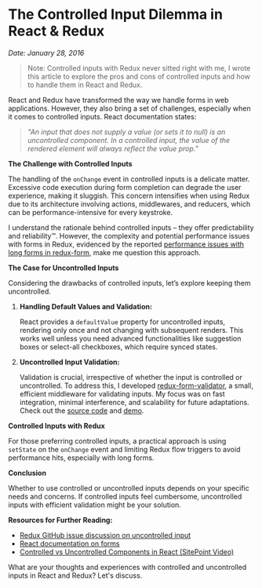 # The Controlled Input Dilemma in React & Redux
*Date: January 28, 2016*

> Note: Controlled inputs with Redux never sitted right with me, I wrote this article to explore the pros and cons of controlled inputs and how to handle them in React and Redux.

React and Redux have transformed the way we handle forms in web applications. However, they also bring a set of challenges, especially when it comes to controlled inputs. React documentation states:

> _"An input that does not supply a value (or sets it to null) is an uncontrolled component. In a controlled input, the value of the rendered element will always reflect the value prop."_

**The Challenge with Controlled Inputs**

The handling of the `onChange` event in controlled inputs is a delicate matter. Excessive code execution during form completion can degrade the user experience, making it sluggish. This concern intensifies when using Redux due to its architecture involving actions, middlewares, and reducers, which can be performance-intensive for every keystroke.

I understand the rationale behind controlled inputs – they offer predictability and reliability™. However, the complexity and potential performance issues with forms in Redux, evidenced by the reported [performance issues with long forms in redux-form](https://github.com/rackt/redux/issues/699), make me question this approach.

**The Case for Uncontrolled Inputs**

Considering the drawbacks of controlled inputs, let’s explore keeping them uncontrolled.

1. **Handling Default Values and Validation:**
   
   React provides a `defaultValue` property for uncontrolled inputs, rendering only once and not changing with subsequent renders. This works well unless you need advanced functionalities like suggestion boxes or select-all checkboxes, which require synced states.

2. **Uncontrolled Input Validation:**

   Validation is crucial, irrespective of whether the input is controlled or uncontrolled. To address this, I developed [redux-form-validator](https://github.com/posabsolute/redux-form-validator), a small, efficient middleware for validating inputs. My focus was on fast integration, minimal interference, and scalability for future adaptations. Check out the [source code](https://github.com/posabsolute/redux-form-validator) and [demo](http://posabsolute.github.io/redux-form-validator-example/#/home).

**Controlled Inputs with Redux**

For those preferring controlled inputs, a practical approach is using `setState` on the `onChange` event and limiting Redux flow triggers to avoid performance hits, especially with long forms.

**Conclusion**

Whether to use controlled or uncontrolled inputs depends on your specific needs and concerns. If controlled inputs feel cumbersome, uncontrolled inputs with efficient validation might be your solution.

**Resources for Further Reading:**

- [Redux GitHub issue discussion on uncontrolled input](https://github.com/rackt/redux/issues/699)
- [React documentation on forms](https://facebook.github.io/react/docs/forms.html)
- [Controlled vs Uncontrolled Components in React (SitePoint Video)](http://www.sitepoint.com/video-controlled-vs-uncontrolled-components-in-react/)

What are your thoughts and experiences with controlled and uncontrolled inputs in React and Redux? Let's discuss.
